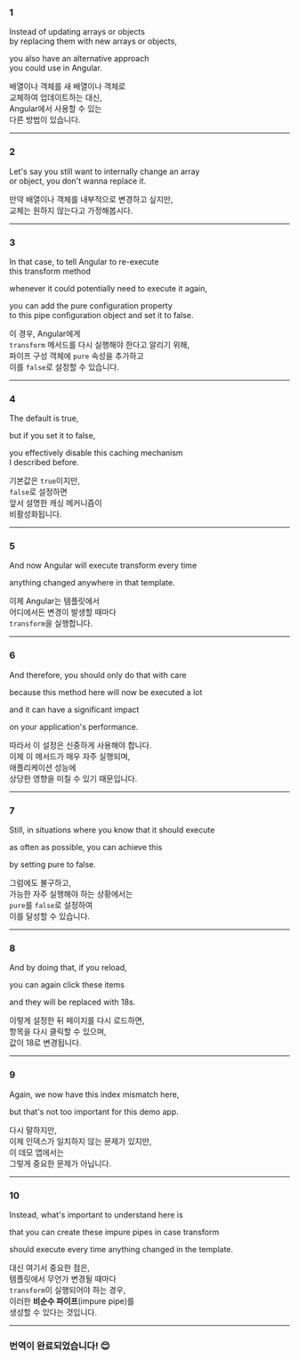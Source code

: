 ### 1
Instead of updating arrays or objects  
by replacing them with new arrays or objects,

you also have an alternative approach  
you could use in Angular.

배열이나 객체를 새 배열이나 객체로  
교체하여 업데이트하는 대신,  
Angular에서 사용할 수 있는  
다른 방법이 있습니다.

---

### 2
Let's say you still want to internally change an array  
or object, you don't wanna replace it.

만약 배열이나 객체를 내부적으로 변경하고 싶지만,  
교체는 원하지 않는다고 가정해봅시다.

---

### 3
In that case, to tell Angular to re-execute  
this transform method

whenever it could potentially need to execute it again,

you can add the pure configuration property  
to this pipe configuration object and set it to false.

이 경우, Angular에게  
`transform` 메서드를 다시 실행해야 한다고 알리기 위해,  
파이프 구성 객체에 `pure` 속성을 추가하고  
이를 `false`로 설정할 수 있습니다.

---

### 4
The default is true,

but if you set it to false,

you effectively disable this caching mechanism  
I described before.

기본값은 `true`이지만,  
`false`로 설정하면  
앞서 설명한 캐싱 메커니즘이  
비활성화됩니다.

---

### 5
And now Angular will execute transform every time

anything changed anywhere in that template.

이제 Angular는 템플릿에서  
어디에서든 변경이 발생할 때마다  
`transform`을 실행합니다.

---

### 6
And therefore, you should only do that with care

because this method here will now be executed a lot

and it can have a significant impact

on your application's performance.

따라서 이 설정은 신중하게 사용해야 합니다.  
이제 이 메서드가 매우 자주 실행되며,  
애플리케이션 성능에  
상당한 영향을 미칠 수 있기 때문입니다.

---

### 7
Still, in situations where you know that it should execute

as often as possible, you can achieve this

by setting pure to false.

그럼에도 불구하고,  
가능한 자주 실행해야 하는 상황에서는  
`pure`를 `false`로 설정하여  
이를 달성할 수 있습니다.

---

### 8
And by doing that, if you reload,

you can again click these items

and they will be replaced with 18s.

이렇게 설정한 뒤 페이지를 다시 로드하면,  
항목을 다시 클릭할 수 있으며,  
값이 18로 변경됩니다.

---

### 9
Again, we now have this index mismatch here,

but that's not too important for this demo app.

다시 말하지만,  
이제 인덱스가 일치하지 않는 문제가 있지만,  
이 데모 앱에서는  
그렇게 중요한 문제가 아닙니다.

---

### 10
Instead, what's important to understand here is

that you can create these impure pipes in case transform

should execute every time anything changed in the template.

대신 여기서 중요한 점은,  
템플릿에서 무언가 변경될 때마다  
`transform`이 실행되어야 하는 경우,  
이러한 **비순수 파이프**(impure pipe)를  
생성할 수 있다는 것입니다.

---

### **번역이 완료되었습니다!** 😊
